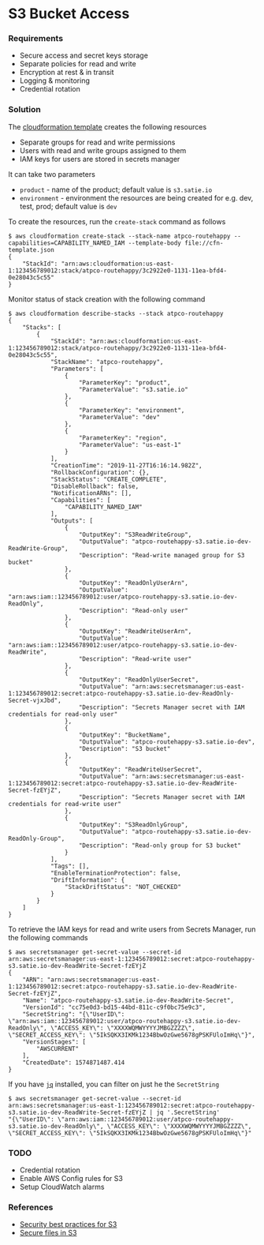 # S3 Bucket Access

### Requirements

* Secure access and secret keys storage
* Separate policies for read and write
* Encryption at rest & in transit
* Logging & monitoring
* Credential rotation

### Solution

The [cloudformation template](./cfn-template.json) creates the following resources 

* Separate groups for read and write permissions
* Users with read and write groups assigned to them
* IAM keys for users are stored in secrets manager

It can take two parameters
* `product` - name of the product; default value is `s3.satie.io`
* `environment` - environment the resources are being created for e.g. dev, test, prod; default value is `dev`

To create the resources, run the `create-stack` command as follows

```shell
$ aws cloudformation create-stack --stack-name atpco-routehappy --capabilities=CAPABILITY_NAMED_IAM --template-body file://cfn-template.json
{
    "StackId": "arn:aws:cloudformation:us-east-1:123456789012:stack/atpco-routehappy/3c2922e0-1131-11ea-bfd4-0e28043c5c55"
}
```

Monitor status of stack creation with the following command

```shell
$ aws cloudformation describe-stacks --stack atpco-routehappy
{
    "Stacks": [
        {
            "StackId": "arn:aws:cloudformation:us-east-1:123456789012:stack/atpco-routehappy/3c2922e0-1131-11ea-bfd4-0e28043c5c55",
            "StackName": "atpco-routehappy",
            "Parameters": [
                {
                    "ParameterKey": "product",
                    "ParameterValue": "s3.satie.io"
                },
                {
                    "ParameterKey": "environment",
                    "ParameterValue": "dev"
                },
                {
                    "ParameterKey": "region",
                    "ParameterValue": "us-east-1"
                }
            ],
            "CreationTime": "2019-11-27T16:16:14.982Z",
            "RollbackConfiguration": {},
            "StackStatus": "CREATE_COMPLETE",
            "DisableRollback": false,
            "NotificationARNs": [],
            "Capabilities": [
                "CAPABILITY_NAMED_IAM"
            ],
            "Outputs": [
                {
                    "OutputKey": "S3ReadWriteGroup",
                    "OutputValue": "atpco-routehappy-s3.satie.io-dev-ReadWrite-Group",
                    "Description": "Read-write managed group for S3 bucket"
                },
                {
                    "OutputKey": "ReadOnlyUserArn",
                    "OutputValue": "arn:aws:iam::123456789012:user/atpco-routehappy-s3.satie.io-dev-ReadOnly",
                    "Description": "Read-only user"
                },
                {
                    "OutputKey": "ReadWriteUserArn",
                    "OutputValue": "arn:aws:iam::123456789012:user/atpco-routehappy-s3.satie.io-dev-ReadWrite",
                    "Description": "Read-write user"
                },
                {
                    "OutputKey": "ReadOnlyUserSecret",
                    "OutputValue": "arn:aws:secretsmanager:us-east-1:123456789012:secret:atpco-routehappy-s3.satie.io-dev-ReadOnly-Secret-vjxJbd",
                    "Description": "Secrets Manager secret with IAM credentials for read-only user"
                },
                {
                    "OutputKey": "BucketName",
                    "OutputValue": "atpco-routehappy-s3.satie.io-dev",
                    "Description": "S3 bucket"
                },
                {
                    "OutputKey": "ReadWriteUserSecret",
                    "OutputValue": "arn:aws:secretsmanager:us-east-1:123456789012:secret:atpco-routehappy-s3.satie.io-dev-ReadWrite-Secret-fzEYjZ",
                    "Description": "Secrets Manager secret with IAM credentials for read-write user"
                },
                {
                    "OutputKey": "S3ReadOnlyGroup",
                    "OutputValue": "atpco-routehappy-s3.satie.io-dev-ReadOnly-Group",
                    "Description": "Read-only group for S3 bucket"
                }
            ],
            "Tags": [],
            "EnableTerminationProtection": false,
            "DriftInformation": {
                "StackDriftStatus": "NOT_CHECKED"
            }
        }
    ]
}
```

To retrieve the IAM keys for read and write users from Secrets Manager, run the following commands

```shell
$ aws secretsmanager get-secret-value --secret-id arn:aws:secretsmanager:us-east-1:123456789012:secret:atpco-routehappy-s3.satie.io-dev-ReadWrite-Secret-fzEYjZ
{
    "ARN": "arn:aws:secretsmanager:us-east-1:123456789012:secret:atpco-routehappy-s3.satie.io-dev-ReadWrite-Secret-fzEYjZ",
    "Name": "atpco-routehappy-s3.satie.io-dev-ReadWrite-Secret",
    "VersionId": "cc75e0d3-bd15-44bd-811c-c9f0bc75e9c3",
    "SecretString": "{\"UserID\": \"arn:aws:iam::123456789012:user/atpco-routehappy-s3.satie.io-dev-ReadOnly\", \"ACCESS_KEY\": \"XXXXWQMWYYYYJMBGZZZZ\", \"SECRET_ACCESS_KEY\": \"5IkSQKX3IKMk1234BbwOzGwe5678gPSKFUloImHq\"}",
    "VersionStages": [
        "AWSCURRENT"
    ],
    "CreatedDate": 1574871487.414
}
```

If you have [`jq`](https://stedolan.github.io/jq/) installed, you can filter on just he the `SecretString`

```shell
$ aws secretsmanager get-secret-value --secret-id arn:aws:secretsmanager:us-east-1:123456789012:secret:atpco-routehappy-s3.satie.io-dev-ReadWrite-Secret-fzEYjZ | jq '.SecretString'
"{\"UserID\": \"arn:aws:iam::123456789012:user/atpco-routehappy-s3.satie.io-dev-ReadOnly\", \"ACCESS_KEY\": \"XXXXWQMWYYYYJMBGZZZZ\", \"SECRET_ACCESS_KEY\": \"5IkSQKX3IKMk1234BbwOzGwe5678gPSKFUloImHq\"}"
```

### TODO
* Credential rotation
* Enable AWS Config rules for S3
* Setup CloudWatch alarms

### References
* [Security best practices for S3](https://docs.aws.amazon.com/AmazonS3/latest/dev/security-best-practices.html)
* [Secure files in S3](https://aws.amazon.com/premiumsupport/knowledge-center/secure-s3-resources/)
